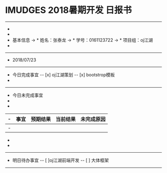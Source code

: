 # IMUDGES 2018暑期开发 日报书
--------
-
-
- 基本信息
-> * 姓名：张泰龙
-> * 学号：0161123722
-> * 项目组：oj江湖
-
--------
- 2018/07/23
--------
- 今日完成事宜
-- [x]  oj江湖策划
-- [x]  bootstrop模板
-
------
- 今日未完成事宜
-
-
-| 事宜     |预期结果| 当前结果  | 未完成原因   | 
-| --------   | -----:  | -----:  | :----:  |
-|    |   |   |   |
-
-
-------
- 明日待办事宜
-- [ ]oj江湖前端开发
-- [ ] 大体框架
--------
